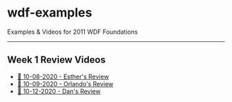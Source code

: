 # wdf-examples

Examples & Videos for 2011 WDF Foundations

---

## Week 1 Review Videos

- [📓 10-08-2020 - Esther's Review](https://youtu.be/cyItsX3mZt8)
- [📓 10-09-2020 - Orlando's Review](https://youtu.be/zz1P-pfnJ0Y)
- [📓 10-12-2020 - Dan's Review](https://youtu.be/yrugFodaKqg)
